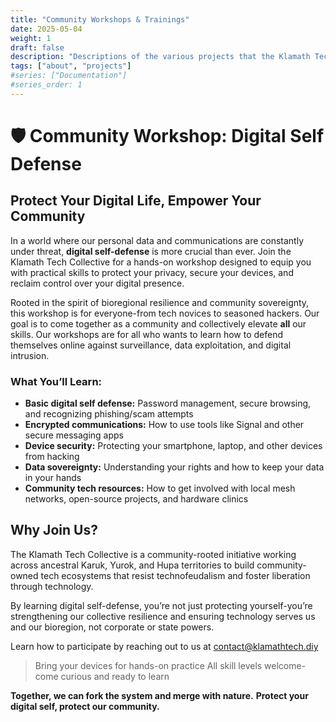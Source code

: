 ```yaml
---
title: "Community Workshops & Trainings"
date: 2025-05-04
weight: 1
draft: false
description: "Descriptions of the various projects that the Klamath Tech Collective is engaged in."
tags: ["about", "projects"]
#series: ["Documentation"]
#series_order: 1
---
```

# 🛡️ Community Workshop: Digital Self Defense

## Protect Your Digital Life, Empower Your Community

In a world where our personal data and communications are constantly under threat, **digital self-defense** is more crucial than ever. Join the Klamath Tech Collective for a hands-on workshop designed to equip you with practical skills to protect your privacy, secure your devices, and reclaim control over your digital presence.

Rooted in the spirit of bioregional resilience and community sovereignty, this workshop is for everyone-from tech novices to seasoned hackers. Our goal is to come together as a community and collectively elevate **all** our skills. Our workshops are for all who wants to learn how to defend themselves online against surveillance, data exploitation, and digital intrusion.

### What You’ll Learn:
- **Basic digital self defense:** Password management, secure browsing, and recognizing phishing/scam attempts
- **Encrypted communications:** How to use tools like Signal and other secure messaging apps
- **Device security:** Protecting your smartphone, laptop, and other devices from hacking
- **Data sovereignty:** Understanding your rights and how to keep your data in your hands
- **Community tech resources:** How to get involved with local mesh networks, open-source projects, and hardware clinics


## Why Join Us?

The Klamath Tech Collective is a community-rooted initiative working across ancestral Karuk, Yurok, and Hupa territories to build community-owned tech ecosystems that resist technofeudalism and foster liberation through technology.

By learning digital self-defense, you’re not just protecting yourself-you’re strengthening our collective resilience and ensuring technology serves us and our bioregion, not corporate or state powers.

Learn how to participate by reaching out to us at [contact@klamathtech.diy](mailto:contact@klamathtech.diy)

>Bring your devices for hands-on practice
>All skill levels welcome-come curious and ready to learn

**Together, we can fork the system and merge with nature.**
**Protect your digital self, protect our community.**